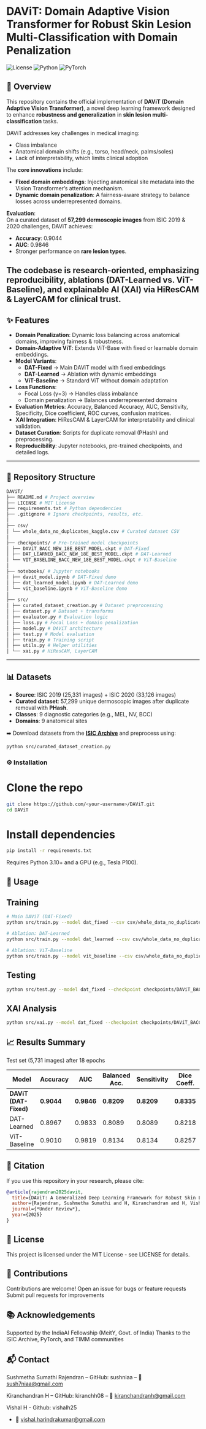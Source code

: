 # DAViT: Domain Adaptive Vision Transformer for Robust Skin Lesion Multi-Classification with Domain Penalization
![License](https://img.shields.io/badge/License-MIT-blue.svg) 
![Python](https://img.shields.io/badge/Python-3.10+-blue.svg) 
![PyTorch](https://img.shields.io/badge/PyTorch-2.0+-brightgreen.svg)

## 📖 Overview
This repository contains the official implementation of **DAViT (Domain Adaptive Vision Transformer)**, a novel deep learning framework designed to enhance **robustness and generalization** in **skin lesion multi-classification** tasks.

DAViT addresses key challenges in medical imaging:
- Class imbalance  
- Anatomical domain shifts (e.g., torso, head/neck, palms/soles)  
- Lack of interpretability, which limits clinical adoption  

The **core innovations** include:
- **Fixed domain embeddings**: Injecting anatomical site metadata into the Vision Transformer’s attention mechanism.  
- **Dynamic domain penalization**: A fairness-aware strategy to balance losses across underrepresented domains.  

**Evaluation**:  
On a curated dataset of **57,299 dermoscopic images** from ISIC 2019 & 2020 challenges, DAViT achieves:  
- **Accuracy**: 0.9044  
- **AUC**: 0.9846  
- Stronger performance on **rare lesion types**.  

The codebase is **research-oriented**, emphasizing reproducibility, ablations (DAT-Learned vs. ViT-Baseline), and **explainable AI (XAI)** via HiResCAM & LayerCAM for clinical trust.  
---

## ✨ Features
- **Domain Penalization**: Dynamic loss balancing across anatomical domains, improving fairness & robustness.  
- **Domain-Adaptive ViT**: Extends ViT-Base with fixed or learnable domain embeddings.  
- **Model Variants**:
  - **DAT-Fixed** → Main DAViT model with fixed embeddings  
  - **DAT-Learned** → Ablation with dynamic embeddings  
  - **ViT-Baseline** → Standard ViT without domain adaptation  
- **Loss Functions**:  
  - Focal Loss (γ=3) → Handles class imbalance  
  - Domain penalization → Balances underrepresented domains  
- **Evaluation Metrics**: Accuracy, Balanced Accuracy, AUC, Sensitivity, Specificity, Dice coefficient, ROC curves, confusion matrices.  
- **XAI Integration**: HiResCAM & LayerCAM for interpretability and clinical validation.  
- **Dataset Curation**: Scripts for duplicate removal (PHash) and preprocessing.  
- **Reproducibility**: Jupyter notebooks, pre-trained checkpoints, and detailed logs.  

---

## 📂 Repository Structure
```bash
DAViT/
├── README.md # Project overview
├── LICENSE # MIT License
├── requirements.txt # Python dependencies
├── .gitignore # Ignore checkpoints, results, etc.
│
├── csv/
│ └── whole_data_no_duplicates_kaggle.csv # Curated dataset CSV
│
├── checkpoints/ # Pre-trained model checkpoints
│ ├── DAViT_BACC_NEW_18E_BEST_MODEL.ckpt # DAT-Fixed
│ ├── DAT_LEARNED_BACC_NEW_18E_BEST_MODEL.ckpt # DAT-Learned
│ └── VIT_BASELINE_BACC_NEW_18E_BEST_MODEL.ckpt # ViT-Baseline
│
├── notebooks/ # Jupyter notebooks
│ ├── davit_model.ipynb # DAT-Fixed demo
│ ├── dat_learned_model.ipynb # DAT-Learned demo
│ └── vit_baseline.ipynb # ViT-Baseline demo
│
├── src/
│ ├── curated_dataset_creation.py # Dataset preprocessing
│ ├── dataset.py # Dataset + transforms
│ ├── evaluator.py # Evaluation logic
│ ├── loss.py # Focal Loss + domain penalization
│ ├── model.py # DAViT architecture
│ ├── test.py # Model evaluation
│ ├── train.py # Training script
│ ├── utils.py # Helper utilities
│ └── xai.py # HiResCAM, LayerCAM
```

---

## 📊 Datasets
- **Source**: ISIC 2019 (25,331 images) + ISIC 2020 (33,126 images)  
- **Curated dataset**: 57,299 unique dermoscopic images after duplicate removal with **PHash**.  
- **Classes**: 9 diagnostic categories (e.g., MEL, NV, BCC)  
- **Domains**: 9 anatomical sites  

➡️ Download datasets from the **[ISIC Archive](https://www.isic-archive.com/)** and preprocess using:  
```bash
python src/curated_dataset_creation.py
```

### ⚙️ Installation
# Clone the repo
```bash
git clone https://github.com/<your-username>/DAViT.git
cd DAViT
```

# Install dependencies
```bash
pip install -r requirements.txt
```
Requires Python 3.10+ and a GPU (e.g., Tesla P100).


## 🚀 Usage
## Training

```bash
# Main DAViT (DAT-Fixed)
python src/train.py --model dat_fixed --csv csv/whole_data_no_duplicates_kaggle.csv --epochs 18 --lr 1e-4
```
```bash
# Ablation: DAT-Learned
python src/train.py --model dat_learned --csv csv/whole_data_no_duplicates_kaggle.csv --epochs 18 --lr 1e-4
```
```bash
# Ablation: ViT-Baseline
python src/train.py --model vit_baseline --csv csv/whole_data_no_duplicates_kaggle.csv --epochs 18 --lr 1e-4
```

## Testing
```bash
python src/test.py --model dat_fixed --checkpoint checkpoints/DAViT_BACC_NEW_18E_BEST_MODEL.ckpt
```

## XAI Analysis
```bash
python src/xai.py --model dat_fixed --checkpoint checkpoints/DAViT_BACC_NEW_18E_BEST_MODEL.ckpt --num_samples 5
```

## 📈 Results Summary
Test set (5,731 images) after 18 epochs

| Model | Accuracy | AUC | Balanced Acc. | Sensitivity | Dice Coeff. | Test Loss |
|---|---|---|---|---|---|---|
| **DAViT (DAT-Fixed)** | **0.9044** | **0.9846** | **0.8209** | **0.8209** | **0.8335** | **0.3445** |
| DAT-Learned | 0.8967 | 0.9833 | 0.8089 | 0.8089 | 0.8218 | 0.3565 |
| ViT-Baseline | 0.9010 | 0.9819 | 0.8134 | 0.8134 | 0.8257 | 0.3578 |


## 📜 Citation
If you use this repository in your research, please cite:
```bibtex
@article{rajendran2025davit,
  title={DAViT: A Generalized Deep Learning Framework for Robust Skin Lesion Multi-Classification with Domain Penalization},
  author={Rajendran, Sushmetha Sumathi and H, Kiranchandran and H, Vishal and A, Sasithradevi and Seemakurthy, Karthik and Poornachari, Prakash and M, Vijayalakshmi},
  journal={*Under Review*},
  year={2025}
}
```

## 📄 License

This project is licensed under the MIT License - see LICENSE for details.

## 🤝 Contributions
Contributions are welcome!
Open an issue for bugs or feature requests
Submit pull requests for improvements

## 📚 Acknowledgements
Supported by the IndiaAI Fellowship (MeitY, Govt. of India)
Thanks to the ISIC Archive, PyTorch, and TIMM communities

## 📬 Contact
Sushmetha Sumathi Rajendran – GitHub: sushniaa
 – 📧 sush7niaa@gmail.com

Kiranchandran H – GitHub: kiranchh08
 – 📧 kiranchandranh@gmail.com

Vishal H - Github: vishalh25
 - 📧 vishal.harindrakumar@gmail.com

